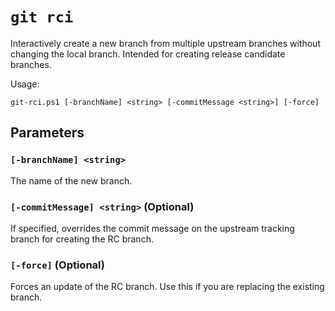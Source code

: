 # `git rci`

Interactively create a new branch from multiple upstream branches without changing the local branch. Intended for creating release candidate branches.

Usage:

    git-rci.ps1 [-branchName] <string> [-commitMessage <string>] [-force]

## Parameters

### `[-branchName] <string>`

The name of the new branch.

### `[-commitMessage] <string>` (Optional)

If specified, overrides the commit message on the upstream tracking branch for creating the RC branch.

### `[-force]` (Optional)

Forces an update of the RC branch. Use this if you are replacing the existing branch.

